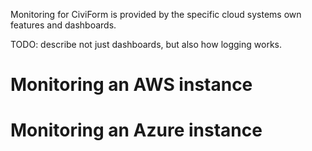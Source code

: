 Monitoring for CiviForm is provided by the specific cloud systems own features and dashboards.

TODO: describe not just dashboards, but also how logging works.

# Monitoring an AWS instance

# Monitoring an Azure instance

